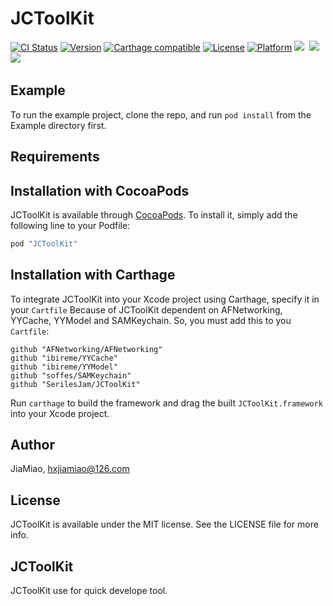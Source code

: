 # JCToolKit

[![CI Status](https://travis-ci.org/SerilesJam/JCToolKit.svg?branch=master)](https://travis-ci.org/SerilesJam/JCToolKit)
[![Version](https://img.shields.io/cocoapods/v/JCToolKit.svg?style=flat)](http://cocoapods.org/pods/JCToolKit)
[![Carthage compatible](https://img.shields.io/badge/Carthage-compatible-4BC51D.svg?style=flat)](https://github.com/Carthage/Carthage)
[![License](https://img.shields.io/cocoapods/l/JCToolKit.svg?style=flat)](http://cocoapods.org/pods/JCToolKit)
[![Platform](https://img.shields.io/cocoapods/p/JCToolKit.svg?style=flat)](http://cocoapods.org/pods/JCToolKit)
[![](https://img.shields.io/badge/support-iOS8%2B-blue.svg?style=flat)](https://www.apple.com/nl/ios/)&nbsp;
[![](https://img.shields.io/badge/Xcode-11.0-blue.svg)](https://developer.apple.com/xcode/)&nbsp;
[![](https://img.shields.io/badge/language-Objective--C-f48041.svg?style=flat)](https://www.apple.com/)&nbsp;

## Example

To run the example project, clone the repo, and run `pod install` from the Example directory first.

## Requirements

## Installation with CocoaPods

JCToolKit is available through [CocoaPods](http://cocoapods.org). To install
it, simply add the following line to your Podfile:

```ruby
pod "JCToolKit"
```

## Installation with Carthage

To integrate JCToolKit into your Xcode project using Carthage, specify it in your `Cartfile`
Because of JCToolKit dependent on AFNetworking, YYCache, YYModel and SAMKeychain. So, you must add this to you `Cartfile`:

```ogdl
github "AFNetworking/AFNetworking"
github "ibireme/YYCache"
github "ibireme/YYModel"
github "soffes/SAMKeychain"
github "SerilesJam/JCToolKit"
```

Run `carthage` to build the framework and drag the built `JCToolKit.framework` into your Xcode project.

## Author

JiaMiao, hxjiamiao@126.com

## License

JCToolKit is available under the MIT license. See the LICENSE file for more info.

## JCToolKit

JCToolKit use for quick develope tool.
